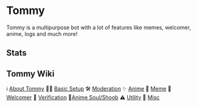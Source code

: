 # Tommy
Tommy is a multipurpose bot with a lot of features like memes, welcomer, anime, logs and much more!

## Stats

## Tommy Wiki
ℹ [About Tommy](https://lazybuds.xyz/tommy)
👷‍♀️ [Basic Setup](https://lazybuds.xyz/tommy)
🛠 [Moderation](https://lazybuds.xyz/tommy)
✨ [Anime](https://lazybuds.xyz/tommy)
🐸 [Meme](https://lazybuds.xyz/tommy)
👋 [Welcomer](https://lazybuds.xyz/tommy)
🚦 [Verification](https://lazybuds.xyz/tommy)
🦊[Anime Soul/Shoob](https://lazybuds.xyz/tommy)
⚠ [Utility](https://lazybuds.xyz/tommy)
🏒 [Misc](https://lazybuds.xyz/tommy)
